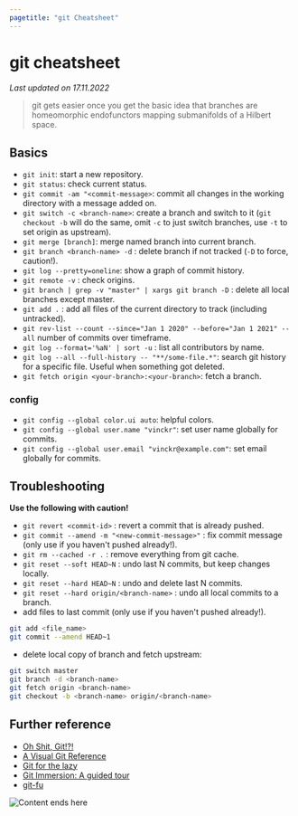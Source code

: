 ```yaml
---
pagetitle: "git Cheatsheet"
---
```


# git cheatsheet

_Last updated on 17.11.2022_

> git gets easier once you get the basic idea that branches are homeomorphic endofunctors mapping submanifolds of a Hilbert space.

## Basics

- `git init`: start a new repository.
- `git status`: check current status.
- `git commit -am "<commit-message>`: commit all changes in the working directory with a message added on.
- `git switch -c <branch-name>`: create a branch and switch to it (`git checkout -b` will do the same, omit `-c` to just switch branches, use `-t` to set origin as upstream).
- `git merge [branch]`: merge named branch into current branch.
- `git branch <branch-name> -d` : delete branch if not tracked (`-D` to force, caution!).
- `git log --pretty=oneline`: show a graph of commit history.
- `git remote -v` : check origins.
- `git branch | grep -v "master" | xargs git branch -D` : delete all local branches except master.
- `git add .` : add all files of the current directory to track (including untracked).
- `git rev-list --count --since="Jan 1 2020" --before="Jan 1 2021" --all` number of commits over timeframe.
- `git log --format='%aN' | sort -u` : list all contributors by name.
- `git log --all --full-history -- "**/some-file.*"`: search git history for a specific file. Useful when something got deleted.
- `git fetch origin <your-branch>:<your-branch>`: fetch a branch.

### config

- `git config --global color.ui auto`: helpful colors.
- `git config --global user.name "vinckr"`: set user name globally for commits.
- `git config --global user.email "vinckr@example.com"`: set email globally for commits.

## Troubleshooting

**Use the following with caution!**

- `git revert <commit-id>` : revert a commit that is already pushed.
- `git commit --amend -m "<new-commit-message>"` : fix commit message (only use if you haven't pushed already!).
- `git rm --cached -r .` : remove everything from git cache.
- `git reset --soft HEAD~N` : undo last N commits, but keep changes locally.
- `git reset --hard HEAD~N` : undo and delete last N commits.
- `git reset --hard origin/<branch-name>` : undo all local commits to a branch.
- add files to last commit (only use if you haven't pushed already!).

```bash
git add <file_name>
git commit --amend HEAD~1
```

- delete local copy of branch and fetch upstream:

```bash
git switch master
git branch -d <branch-name>
git fetch origin <branch-name>
git checkout -b <branch-name> origin/<branch-name>
```

## Further reference

- [Oh Shit, Git!?!](https://ohshitgit.com/)
- [A Visual Git Reference](http://marklodato.github.io/visual-git-guide/index-en.html)
- [Git for the lazy](https://wiki.spheredev.org/index.php/Git_for_the_lazy)
- [Git Immersion: A guided tour](https://gitimmersion.com/)
- [git-fu](https://gitfu.wordpress.com/)

<img class="center" src="./img/hero-git.png" alt="Content ends here">
